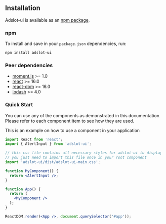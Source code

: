 ## Installation

Adslot-ui is available as an <a href="https://www.npmjs.com/package/adslot-ui" target="_blank">npm package</a>.

### npm
To install and save in your `package.json` dependencies, run:
```bash
npm install adslot-ui
```

### Peer dependencies
- [moment.js](https://github.com/moment/moment) >= 1.0
- [react](https://github.com/facebook/react) >= 16.0
- [react-dom](https://github.com/facebook/react/tree/master/packages/react-dom) >= 16.0
- [lodash](https://github.com/lodash/lodash) >= 4.0


### Quick Start

You can use any of the components as demonstrated in this documentation. Please refer to each component item to see how they are used.

This is an example on how to use a component in your application
```jsx
import React from 'react';
import { AlertInput } from 'adslot-ui';

// this css file contains all necessary styles for adslot-ui to display correctly
// you just need to import this file once in your root component
import 'adslot-ui/dist/adslot-ui-main.css';

function MyComponent() {
  return <AlertInput />;
}

function App() {
  return (
    <MyComponent />
  );
}

ReactDOM.render(<App />, document.querySelector('#app'));
```
